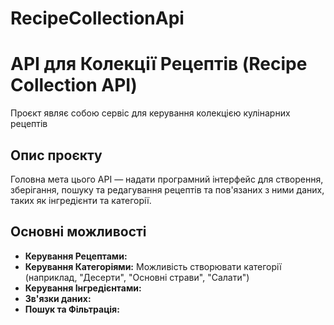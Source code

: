 # RecipeCollectionApi
# API для Колекції Рецептів (Recipe Collection API)

Проєкт являє собою  сервіс для керування колекцією кулінарних рецептів

##  Опис проєкту

Головна мета цього API — надати програмний інтерфейс для створення, зберігання, пошуку та редагування рецептів та пов'язаних з ними даних, таких як інгредієнти та категорії.

##  Основні можливості

* **Керування Рецептами:** 
* **Керування Категоріями:** Можливість створювати категорії (наприклад, "Десерти", "Основні страви", "Салати") 
* **Керування Інгредієнтами:** 
* **Зв'язки даних:** 
* **Пошук та Фільтрація:** 



